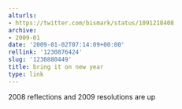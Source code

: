 ```yaml
---
alturls:
- https://twitter.com/bismark/status/1091218408
archive:
- 2009-01
date: '2009-01-02T07:14:09+00:00'
rellink: '1230876424'
slug: '1230880449'
title: bring it on new year
type: link
---
```


2008 reflections and 2009 resolutions are up

